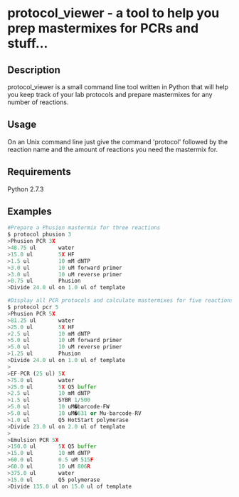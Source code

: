 protocol_viewer - a tool to help you prep mastermixes for PCRs and stuff...
===========================================================================

Description
-----------

protocol_viewer is a small command line tool written in Python that will help you keep track of your lab protocols and prepare mastermixes for any number of reactions.


Usage
-----

On an Unix command line just give the command 'protocol' followed by the reaction name and the amount of reactions you need the mastermix for.


Requirements
------------
Python 2.7.3


Examples
--------
```python
#Prepare a Phusion mastermix for three reactions
$ protocol phusion 3
>Phusion PCR 3X
>48.75 ul       water
>15.0 ul        5X HF
>1.5 ul         10 mM dNTP
>3.0 ul         10 uM forward primer
>3.0 ul         10 uM reverse primer
>0.75 ul        Phusion
>Divide 24.0 ul on 1.0 ul of template

#Display all PCR protocols and calculate mastermixes for five reactions
$ protocol pcr 5
>Phusion PCR 5X
>81.25 ul       water
>25.0 ul        5X HF
>2.5 ul         10 mM dNTP
>5.0 ul         10 uM forward primer
>5.0 ul         10 uM reverse primer
>1.25 ul        Phusion
>Divide 24.0 ul on 1.0 ul of template
>
>EF-PCR (25 ul) 5X
>75.0 ul        water
>25.0 ul        5X Q5 buffer
>2.5 ul         10 mM dNTP
>1.5 ul         SYBR 1/500
>5.0 ul         10 uM�barcode-FW
>5.0 ul         10 uM�631 or Mu-barcode-RV
>1.0 ul         Q5 HotStart polymerase
>Divide 23.0 ul on 2.0 ul of template
>
>Emulsion PCR 5X
>150.0 ul       5X Q5 buffer
>15.0 ul        10 mM dNTP
>60.0 ul        0.5 uM 515F
>60.0 ul        10 uM 806R
>375.0 ul       water
>15.0 ul        Q5 polymerase
>Divide 135.0 ul on 15.0 ul of template
